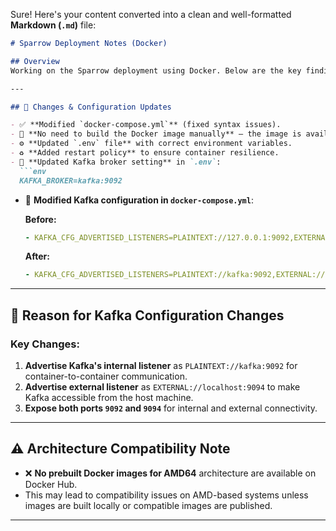 Sure! Here's your content converted into a clean and well-formatted **Markdown (`.md`)** file:

```markdown
# Sparrow Deployment Notes (Docker)

## Overview
Working on the Sparrow deployment using Docker. Below are the key findings and configuration changes made during the setup process.

---

## 🔧 Changes & Configuration Updates

- ✅ **Modified `docker-compose.yml`** (fixed syntax issues).
- 🐳 **No need to build the Docker image manually** — the image is available on GitHub and can be pulled directly.
- ⚙️ **Updated `.env` file** with correct environment variables.
- ♻️ **Added restart policy** to ensure container resilience.
- 🔄 **Updated Kafka broker setting** in `.env`:
  ```env
  KAFKA_BROKER=kafka:9092
  ```
- 🔁 **Modified Kafka configuration in `docker-compose.yml`**:

  **Before:**
  ```yaml
  - KAFKA_CFG_ADVERTISED_LISTENERS=PLAINTEXT://127.0.0.1:9092,EXTERNAL://kafka:9094
  ```

  **After:**
  ```yaml
  - KAFKA_CFG_ADVERTISED_LISTENERS=PLAINTEXT://kafka:9092,EXTERNAL://localhost:9094
  ```

---

## 📌 Reason for Kafka Configuration Changes

### Key Changes:
1. **Advertise Kafka's internal listener** as `PLAINTEXT://kafka:9092` for container-to-container communication.
2. **Advertise external listener** as `EXTERNAL://localhost:9094` to make Kafka accessible from the host machine.
3. **Expose both ports `9092` and `9094`** for internal and external connectivity.

---

## ⚠️ Architecture Compatibility Note

- ❌ **No prebuilt Docker images for AMD64** architecture are available on Docker Hub.
- This may lead to compatibility issues on AMD-based systems unless images are built locally or compatible images are published.

---

